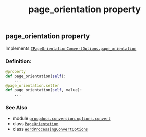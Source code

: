 ﻿---
title: page_orientation property
second_title: GroupDocs.Conversion for Python via .NET API References
description: 
type: docs
weight: 140
url: /python-net/groupdocs.conversion.options.convert/wordprocessingconvertoptions/page_orientation/
is_root: false
---

## page_orientation property


Implements [`IPageOrientationConvertOptions.page_orientation`](/conversion/python-net/groupdocs.conversion.options.convert/ipageorientationconvertoptions#page_orientation)
### Definition:
```python
@property
def page_orientation(self):
    ...
@page_orientation.setter
def page_orientation(self, value):
    ...
```

### See Also
* module [`groupdocs.conversion.options.convert`](../../)
* class [`PageOrientation`](/conversion/python-net/groupdocs.conversion.options.convert/pageorientation)
* class [`WordProcessingConvertOptions`](/conversion/python-net/groupdocs.conversion.options.convert/wordprocessingconvertoptions)
